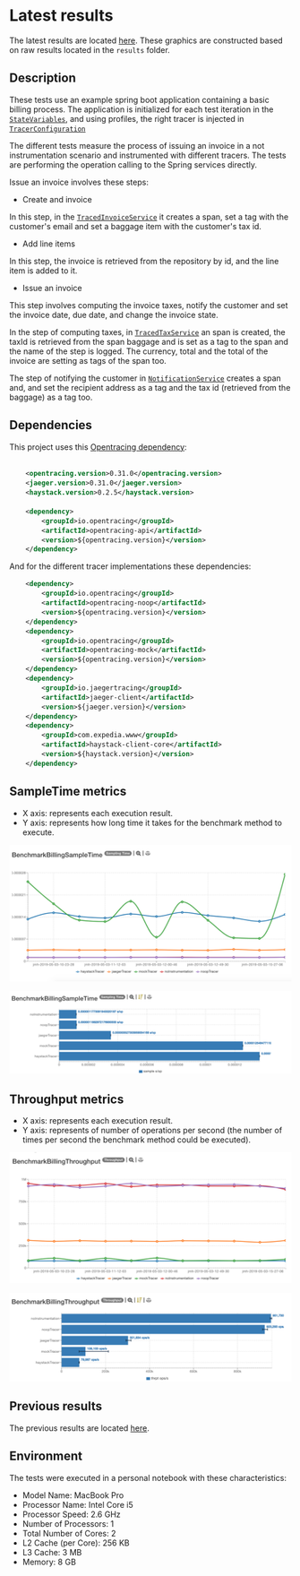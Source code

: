 # Latest results

The latest results are located [here](http://jmh.morethan.io/?sources=https://raw.githubusercontent.com/gsoria/opentracing-java-benchmark/master/opentracing-benchmark-spring-boot/results/jmh-2019-05-03-09-59-10.json,https://raw.githubusercontent.com/gsoria/opentracing-java-benchmark/master/opentracing-benchmark-spring-boot/results/jmh-2019-05-03-10-23-28.json,https://raw.githubusercontent.com/gsoria/opentracing-java-benchmark/master/opentracing-benchmark-spring-boot/results/jmh-2019-05-03-10-47-50.json,https://raw.githubusercontent.com/gsoria/opentracing-java-benchmark/master/opentracing-benchmark-spring-boot/results/jmh-2019-05-03-11-12-03.json,https://raw.githubusercontent.com/gsoria/opentracing-java-benchmark/master/opentracing-benchmark-spring-boot/results/jmh-2019-05-03-11-36-19.json,https://raw.githubusercontent.com/gsoria/opentracing-java-benchmark/master/opentracing-benchmark-spring-boot/results/jmh-2019-05-03-12-00-46.json,https://raw.githubusercontent.com/gsoria/opentracing-java-benchmark/master/opentracing-benchmark-spring-boot/results/jmh-2019-05-03-12-25-15.json,https://raw.githubusercontent.com/gsoria/opentracing-java-benchmark/master/opentracing-benchmark-spring-boot/results/jmh-2019-05-03-12-49-30.json,https://raw.githubusercontent.com/gsoria/opentracing-java-benchmark/master/opentracing-benchmark-spring-boot/results/jmh-2019-05-03-13-13-28.json,https://raw.githubusercontent.com/gsoria/opentracing-java-benchmark/master/opentracing-benchmark-spring-boot/results/jmh-2019-05-03-13-37-29.json,https://raw.githubusercontent.com/gsoria/opentracing-java-benchmark/master/opentracing-benchmark-spring-boot/results/jmh-2019-05-03-15-27-06.json&topBar=Opentracing%20spring%20boot).
These graphics are constructed based on raw results located in the ``results`` folder.

## Description

These tests use an example spring boot application containing a basic billing process. The application is 
initialized for each test iteration in the [`StateVariables`](src/main/java/io/opentracing/contrib/benchmarks/BenchmarkBillingBase.java), 
and using profiles, the right tracer is injected in [`TracerConfiguration`](src/main/java/io/opentracing/contrib/benchmarks/config/TracerConfiguration.java) 
   
The different tests measure the process of issuing an invoice in a not instrumentation scenario and instrumented with different tracers. 
The tests are performing the operation calling to the Spring services directly.

Issue an invoice involves these steps:

- Create and invoice

In this step, in the [`TracedInvoiceService`](src/main/java/io/opentracing/contrib/benchmarks/billing/service/traced/TracedInvoiceService.java) it creates a span, set a tag with the customer's email and set a baggage item with the customer's tax id.

- Add line items

In this step, the invoice is retrieved from the repository by id, and the line item is added to it. 

- Issue an invoice

This step involves computing the invoice taxes, notify the customer and set the invoice date, due date, and change the invoice state. 

In the step of computing taxes, in [`TracedTaxService`](src/main/java/io/opentracing/contrib/benchmarks/billing/service/traced/TracedTaxService.java) an span is created, the taxId is retrieved from the span baggage and is set as a tag to the span and the name of the step is logged. The currency, total and the total of the invoice are setting as tags of the span too.

The step of notifying the customer in [`NotificationService`](src/main/java/io/opentracing/contrib/benchmarks/billing/service/traced/TracedNotificationService.java) creates a span and, and set the recipient address as a tag and the tax id (retrieved from the baggage) as a tag too.  

## Dependencies

This project uses this [Opentracing dependency](https://github.com/opentracing/opentracing-java):

```xml

    <opentracing.version>0.31.0</opentracing.version>
    <jaeger.version>0.31.0</jaeger.version>
    <haystack.version>0.2.5</haystack.version>

    <dependency>
        <groupId>io.opentracing</groupId>
        <artifactId>opentracing-api</artifactId>
	    <version>${opentracing.version}</version>
    </dependency>
```

And for the different tracer implementations these dependencies:

```xml
    <dependency>
        <groupId>io.opentracing</groupId>
        <artifactId>opentracing-noop</artifactId>
        <version>${opentracing.version}</version>
    </dependency>
    <dependency>
        <groupId>io.opentracing</groupId>
        <artifactId>opentracing-mock</artifactId>
        <version>${opentracing.version}</version>
    </dependency>
    <dependency>
        <groupId>io.jaegertracing</groupId>
        <artifactId>jaeger-client</artifactId>
        <version>${jaeger.version}</version>
    </dependency>
    <dependency>
        <groupId>com.expedia.www</groupId>
        <artifactId>haystack-client-core</artifactId>
        <version>${haystack.version}</version>
    </dependency>
```

## SampleTime metrics

- X axis: represents each execution result.
- Y axis: represents how long time it takes for the benchmark method to execute.

![BenchmarkBillingSampleTime-5](results-imgs/BenchmarkBillingSampleTime.5.png)

![BenchmarkBillingSampleTime-6](results-imgs/BenchmarkBillingSampleTime.6.png)

## Throughput metrics

- X axis: represents each execution result.
- Y axis: represents of number of operations per second  (the number of times per second the benchmark method could be executed).

![BenchmarkBillingThroughput-5](results-imgs/BenchmarkBillingThroughput.5.png)

![BenchmarkBillingThroughput-6](results-imgs/BenchmarkBillingThroughput.6.png)

## Previous results
The previous results are located [here](results-md/previous.md).

## Environment
The tests were executed in a personal notebook with these characteristics:

- Model Name:	MacBook Pro
- Processor Name:	Intel Core i5
- Processor Speed:	2.6 GHz
- Number of Processors:	1
- Total Number of Cores:	2
- L2 Cache (per Core):	256 KB
- L3 Cache:	3 MB
- Memory:	8 GB

